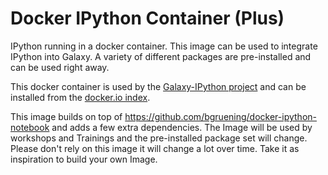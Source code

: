 Docker IPython Container (Plus)
===============================

IPython running in a docker container. This image can be used to integrate IPython into Galaxy.
A variety of different packages are pre-installed and can be used right away.

This docker container is used by the [Galaxy-IPython project](https://github.com/bgruening/galaxy-ipython)
and can be installed from the [docker.io index](https://registry.hub.docker.com/u/bgruening/galaxy-ipython-notebook-plus/).

This image builds on top of https://github.com/bgruening/docker-ipython-notebook
and adds a few extra dependencies. The Image will be used by workshops and Trainings
and the pre-installed package set will change. Please don't rely on this image it will
change a lot over time. Take it as inspiration to build your own Image.


